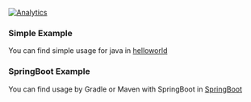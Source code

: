 [![Analytics](https://cloud-tools-for-java-metrics.appspot.com/UA-121724379-2/examples)](https://github.com/igrigorik/ga-beacon)

### Simple Example 

You can find simple usage for java in [helloworld](helloworld)

### SpringBoot Example 

You can find usage by Gradle or Maven with SpringBoot in [SpringBoot](spring-boot-draft#Quickstart)
